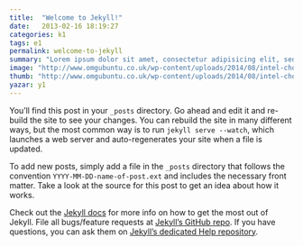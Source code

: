 ```yaml
---
title:  "Welcome to Jekyll!"
date:   2013-02-16 18:19:27
categories: k1
tags: e1
permalink: welcome-to-jekyll
summary: "Lorem ipsum dolor sit amet, consectetur adipisicing elit, sed do eiusmod tempor incididunt ut labore et dolore magna aliqua."
image: "http://www.omgubuntu.co.uk/wp-content/uploads/2014/08/intel-chop.jpg"
thumb: "http://www.omgubuntu.co.uk/wp-content/uploads/2014/08/intel-chop-350x200.jpg"
yazar: y1
---
```

You’ll find this post in your `_posts` directory. Go ahead and edit it and re-build the site to see your changes. You can rebuild the site in many different ways, but the most common way is to run <code class="language-markup">jekyll serve --watch</code>, which launches a web server and auto-regenerates your site when a file is updated.

To add new posts, simply add a file in the `_posts` directory that follows the convention `YYYY-MM-DD-name-of-post.ext` and includes the necessary front matter. Take a look at the source for this post to get an idea about how it works.

Check out the [Jekyll docs][jekyll] for more info on how to get the most out of Jekyll. File all bugs/feature requests at [Jekyll’s GitHub repo][jekyll-gh]. If you have questions, you can ask them on [Jekyll’s dedicated Help repository][jekyll-help].

[jekyll]:      http://jekyllrb.com
[jekyll-gh]:   https://github.com/jekyll/jekyll
[jekyll-help]: https://github.com/jekyll/jekyll-help
